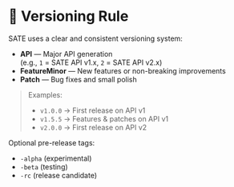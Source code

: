 # 📖 Versioning Rule

SATE uses a clear and consistent versioning system:

- **API** — Major API generation  
  (e.g., `1` = SATE API v1.x, `2` = SATE API v2.x)  
- **FeatureMinor** — New features or non-breaking improvements  
- **Patch** — Bug fixes and small polish  

> Examples:  
> - `v1.0.0` → First release on API v1  
> - `v1.5.5` → Features & patches on API v1  
> - `v2.0.0` → First release on API v2  

Optional pre-release tags:  
- `-alpha` (experimental)  
- `-beta` (testing)  
- `-rc` (release candidate)
